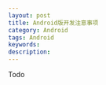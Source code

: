 ```yaml
---
layout: post
title: Android版开发注意事项
category: Android 
tags: Android
keywords: 
description: 
---
```


Todo






